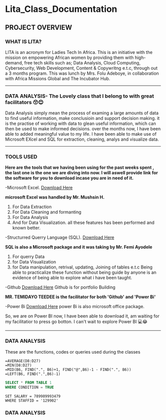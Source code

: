 # Lita_Class_Documentation
## PROJECT OVERVIEW
### WHAT IS LITA?
LITA is an acronym for Ladies Tech In Africa. This is an initiative with the mission on empowering African women by providing them with high-demand, free tech skills such as; Data Analysis, Cloud Computing, Cybersecurity, Web Development, Content & Copywritng e.t.c, through out a 3 months program. This was lunch by Mrs. Folu Adeboye, in collaboration with Africa Missions Global and The Incubator Hub.

---
### DATA ANALYSIS- The Lovely class that I belong to with great facilitators 😙😊
Data Analysis simply mean the process of examing a large amounts of data to find useful information, make conclusioin and support decision making. it is the practise of working with data to glean useful information, which can then be used to make informed decisions.
over the months now, I have been able to added meaningful value to my life. I have been able to make use of Microsoft EXcel and SQL for extraction, cleaning, analys and visualize data. 

---
### TOOLS USED
**Here are the tools that we having been using for the past weeks spent , the last one is the one we are diving into now. I will aswell provide link for the software for you to download incase you are in need of it.**

-Microsoft Excel. [Download Here](https://www.microsoft.com)

**microsoft Excel was handled by Mr. Mushsin H.**
  1. For Data Extraction
  2. For Data Cleaning and formanting
  3. For Data Analysis
  4. And for Data Visualization.  all these features has been performed and known better.

-Structurred Querry Language (SQL). [Download Here](https://www.microsoft.com)

**SQL is also a Microsoft package and it was taking by Mr. Femi Ayodele**
  1. For querry Data
  2. for Data Visualization
  3. for Data manipulation, retrival, updating, Joining of tables e.t.c
Being able to practicalize these function without being guide by anyone is an evidence of being able to explore what i have been taught.

-Github [Download Here](https://www.github.com)
Github is for portfolio Building

**MR. TEMIDAYO TEEDEE is the facilitator for both 'Github' and 'Power Bi'**

-Power Bi  [Download Here](https://www.microsoft.com)
power Bi is also microsoft office package.

So, we are on Power BI now, I have been able to download it, am waiting for my facilitatior to press go botton.
I can't wait to explore Power BI 💻😂

---
### DATA ANALYSIS
These are the functions, codes or queries used during the classes
```Excel
=AVERAGE(D8:D27)
=MIN(D8:D27)
=MID(B6, FIND(".", B6)+1, FIND("@",B6)-1 - FIND(".", B6))
=LEFT(B6, FIND(".",B6)-1)
```
```SQL
SELECT * FROM TABLE 1
WHERE CONDITION = TRUE
```
```UPDATE SALARY
SET SALARY = 789989993479
WHERE STAFFID = '129902'
```

### DATA ANALYSIS

